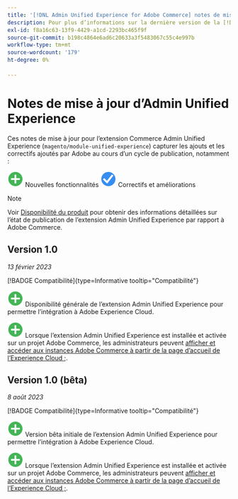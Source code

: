 ```yaml
---
title: '[!DNL Admin Unified Experience for Adobe Commerce] notes de mise à jour'
description: Pour plus d’informations sur la dernière version de la [!DNL Admin Unified Experience] pour Commerce.
exl-id: f8a16c63-13f9-4429-a1cd-2293bc465f9f
source-git-commit: b198c4864e6ad6c20633a3f5483067c55c4e997b
workflow-type: tm+mt
source-wordcount: '179'
ht-degree: 0%

---
```


# Notes de mise à jour d’Admin Unified Experience

Ces notes de mise à jour pour l’extension Commerce Admin Unified Experience (`magento/module-unified-experience`) capturer les ajouts et les correctifs ajoutés par Adobe au cours d’un cycle de publication, notamment :

![Nouveau](../assets/new.svg) Nouvelles fonctionnalités
![Correction d’un problème](../assets/fix.svg) Correctifs et améliorations


>[!NOTE]
>
>Voir [Disponibilité du produit](https://experienceleague.adobe.com/docs/commerce-operations/release/product-availability.html) pour obtenir des informations détaillées sur l’état de publication de l’extension Admin Unified Experience par rapport à Adobe Commerce.

## Version 1.0

*13 février 2023*

[!BADGE Compatibilité]{type=Informative tooltip="Compatibilité"}

![Nouveau](../assets/new.svg) Disponibilité générale de l’extension Admin Unified Experience pour permettre l’intégration à Adobe Experience Cloud.

![Nouveau](../assets/new.svg) Lorsque l’extension Admin Unified Experience est installée et activée sur un projet Adobe Commerce, les administrateurs peuvent [afficher et accéder aux instances Adobe Commerce à partir de la page d’accueil de l’Experience Cloud ;](admin-unified-experience-integration-overview.md).


## Version 1.0 (bêta)

*8 août 2023*

[!BADGE Compatibilité]{type=Informative tooltip="Compatibilité"}

![Nouveau](../assets/new.svg) Version bêta initiale de l’extension Admin Unified Experience pour permettre l’intégration à Adobe Experience Cloud.

![Nouveau](../assets/new.svg) Lorsque l’extension Admin Unified Experience est installée et activée sur un projet Adobe Commerce, les administrateurs peuvent [afficher et accéder aux instances Adobe Commerce à partir de la page d’accueil de l’Experience Cloud ;](admin-unified-experience-integration-overview.md).
